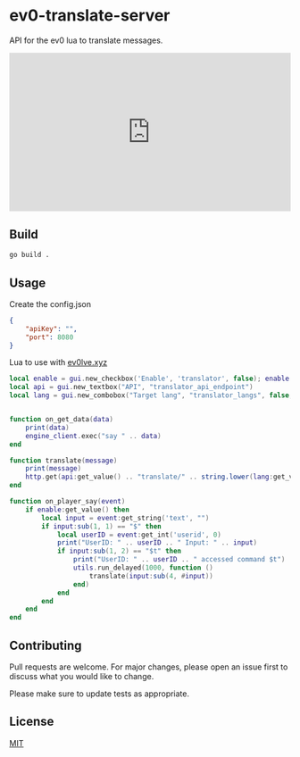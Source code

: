 # ev0-translate-server

API for the ev0 lua to translate messages.

<div style="width:100%;height:0px;position:relative;padding-bottom:56.250%;"><iframe src="https://streamable.com/e/hlojer" frameborder="0" width="100%" height="100%" allowfullscreen style="width:100%;height:100%;position:absolute;left:0px;top:0px;overflow:hidden;"></iframe></div>

## Build
```bash
go build .
```

## Usage
Create the config.json
```json
{
    "apiKey": "",
    "port": 8080
}
```

Lua to use with [ev0lve.xyz](https://ev0lve.xyz/)

```lua
local enable = gui.new_checkbox('Enable', 'translator', false); enable:set_tooltip('Enables translator')
local api = gui.new_textbox("API", "translator_api_endpoint")
local lang = gui.new_combobox("Target lang", "translator_langs", false, "en", "de", "ru")


function on_get_data(data)
    print(data)
    engine_client.exec("say " .. data)
end

function translate(message)
    print(message)
    http.get(api:get_value() .. "translate/" .. string.lower(lang:get_value()) .. "/" .. message, on_get_data)
end

function on_player_say(event)
    if enable:get_value() then
        local input = event:get_string('text', "")
        if input:sub(1, 1) == "$" then
            local userID = event:get_int('userid', 0)
            print("UserID: " .. userID .. " Input: " .. input)
            if input:sub(1, 2) == "$t" then
                print("UserID: " .. userID .. " accessed command $t")
                utils.run_delayed(1000, function ()
                    translate(input:sub(4, #input))
                end)
            end
        end
    end
end
```

## Contributing
Pull requests are welcome. For major changes, please open an issue first to discuss what you would like to change.

Please make sure to update tests as appropriate.

## License
[MIT](https://choosealicense.com/licenses/mit/)